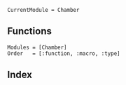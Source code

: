 ```@meta
CurrentModule = Chamber
```
## Functions
```@autodocs
Modules = [Chamber]
Order   = [:function, :macro, :type]
```

## Index
```@index
```